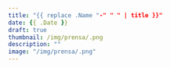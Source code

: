 ```yaml
---
title: "{{ replace .Name "-" " " | title }}"
date: {{ .Date }}
draft: true
thumbnail: /img/prensa/.png
description: ""
image: "/img/prensa/.png"
---
```


